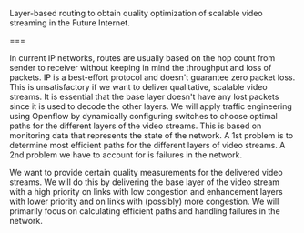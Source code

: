 Layer-based routing to obtain quality optimization of scalable video streaming in the Future Internet.

===

In current IP networks, routes are usually based on the hop count from sender to receiver without keeping in mind the throughput and loss of packets. IP is a best-effort protocol and doesn't guarantee zero packet loss. This is unsatisfactory if we want to deliver qualitative, scalable video streams. It is essential that the base layer doesn't have any lost packets since it is used to decode the other layers. We will apply traffic engineering using Openflow by dynamically configuring switches to choose optimal paths for the different layers of the video streams. This is based on monitoring data that represents the state of the network. A 1st problem is to determine most efficient paths for the different layers of video streams. A 2nd problem we have to account for is failures in the network. 

We want to provide certain quality measurements for the delivered video streams. We will do this by delivering the base layer of the video stream with a high priority on links with low congestion and enhancement layers with lower priority and on links with (possibly) more congestion. We will primarily focus on calculating efficient paths and handling failures in the network. 
